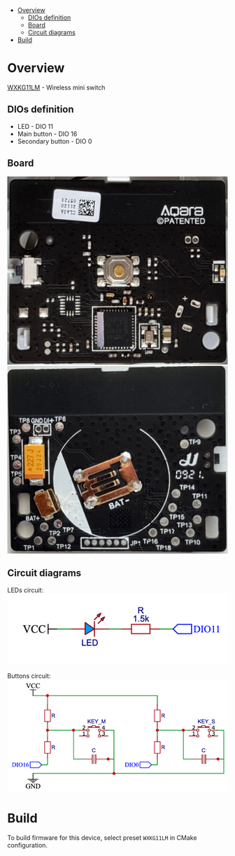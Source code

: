 - [Overview](#overview)
  - [DIOs definition](#dios-definition)
  - [Board](#board)
  - [Circuit diagrams](#circuit-diagrams)
- [Build](#build)

# Overview
[WXKG11LM](https://www.zigbee2mqtt.io/devices/WXKG11LM.html) - Wireless mini switch

## DIOs definition
- LED - DIO 11
- Main button - DIO 16
- Secondary button - DIO 0

## Board
![Board Front](/images/WXKG11LM/board_front.png)
![Board Back](/images/WXKG11LM/board_back.png)

## Circuit diagrams
LEDs circuit: </br>
![LEDs circuit](/images/WXKG11LM/leds_circuit.png)

Buttons circuit:</br>
![Buttons circuit](/images/WXKG11LM/buttons_circuit.png)

# Build
To build firmware for this device, select preset `WXKG11LM` in CMake configuration.
